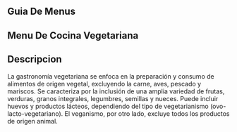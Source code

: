 ## Guia De Menus

## Menu De Cocina Vegetariana

## Descripcion 
La gastronomía vegetariana se enfoca en la preparación y consumo de alimentos de origen vegetal, excluyendo la carne, aves, pescado y mariscos. Se caracteriza por la inclusión de una amplia variedad de frutas, verduras, granos integrales, legumbres, semillas y nueces. Puede incluir huevos y productos lácteos, dependiendo del tipo de vegetarianismo (ovo-lacto-vegetariano). El veganismo, por otro lado, excluye todos los productos de origen animal. 

